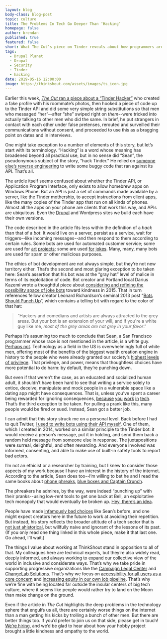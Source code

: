 ```yaml
---
layout: blog
body-class: blog-post
topic: culture
title: The Problems In Tech Go Deeper Than ‘Hacking’
homepage: false
author: brendan
published: true
featured: false
short: What The Cut’s piece on Tinder reveals about how programmers are taught to disregard ethics
tags:
  - Drupal Planet
  - Drupal
  - Security
  - Tinder
  - hacking
date: 2019-05-16 12:00:00
image: https://thinkshout.com/assets/images/ts_icon.jpg
---
```

Earlier this week, [_The Cut_ ran a piece about a “Tinder Hacker”](https://www.thecut.com/2019/05/the-tinder-hacker.html) who created a fake profile with his roommate’s photos, then hooked a piece of code up to the Tinder API and did some very simple string substitutions so that men who messaged “her”--after “she” swiped right on _them_--were tricked into actually talking to other men who did the same. In brief, he put strangers in contact with each other under false pretenses, rerouted and surveilled their communications without consent, and proceeded to use this as a bragging point on dates and in interviews.

One might take exception to a number of elements of this story, but let’s start with its terminology. “Hacking” is a word whose meaning has broadened beyond all practical use, but in no sense did “Sean”, the pseudonymous subject of the story, “hack Tinder.” He relied on [someone else’s reverse engineering](https://github.com/topics/tinder-api) to write some buggy code that ran against its API. That’s all.

The article itself seems confused about whether the Tinder API, or Application Program Interface, only exists to allow homebrew apps on Windows Phone. But an API is just a set of commands made available by a server, like the Tinder mothership, to accept instructions from client apps, like the many copies of the Tinder app that run on all kinds of phones. Almost all the apps on your phone are clients that work this way, and APIs are ubiquitous. Even the [Drupal](https://events.drupal.org/seattle2019/sessions/why-will-json-api-go-core) and Wordpress sites we build each have their own versions.

The code described in the article fits less within the definition of a _hack_ than that of a _bot_. It would live on a server, persist as a service, wait for triggers--like incoming messages--and then respond to them according to certain rules. Some bots are used for automated customer service; some are used for [art](https://botsin.space/@noisemakerbot) [projects](https://www.sfmoma.org/read/send-me-sfmoma/); some are used [for](https://twitter.com/onlymanthings) [jokes](https://twitter.com/Horse_ebooks/status/218777785659957248). Many, many, many bots are used for spam or other malicious purposes.

The ethics of bot development are not always simple, but they’re not new territory either. That’s the second and most glaring exception to be taken here: Sean’s assertion that his bot was at the “gray hat” level of malice in terms of its exploitation of code. Bot creator and Portland local Darius Kazemi wrote a thoughtful piece about [considering and refining the possibility space of joke bots](http://tinysubversions.com/notes/transphobic-joke-detection/) toward kindness in 2015. That in turn references fellow creator Leonard Richardson’s seminal 2013 post “[Bots Should Punch Up](https://www.crummy.com/2013/11/27/0)”, which contains a telling bit with regard to the color of that hat:

<blockquote>“Hackers and comedians and artists are always attracted to the grey areas. But your bot is an extension of your will, and if you're a white guy like me, <em>most of the grey areas are not grey in your favor</em>.”</blockquote>

Perhaps it’s assuming too much to conclude that Sean, a San Francisco programmer whose race is not mentioned in the article, is a white guy. [Perhaps not](https://www.theguardian.com/technology/2019/apr/16/artificial-intelligence-lack-diversity-new-york-university-study). Technology as a field in the US is overwhelmingly full of white men, offering most of the benefits of the biggest wealth creation engine in history to the people who were already granted our society’s [highest levels of privilege](https://everydayfeminism.com/2014/09/what-is-privilege/). That privilege, and power, means that thoughtless choices have more potential to do harm: by default, they’re punching down.

But even if that weren’t the case, as an educated and socialized human adult, it shouldn’t have been hard to see that writing a service solely to entice, deceive, manipulate and mock people in a vulnerable space like a dating app might have consequences. That is, unless you’ve spent a career being rewarded for ignoring consequences, [because](https://www.theverge.com/2016/3/24/11297050/tay-microsoft-chatbot-racist) [you](https://www.nytimes.com/2018/03/19/technology/facebook-cambridge-analytica-explained.html) [work](https://www.vanityfair.com/news/2019/01/jack-dorsey-twitter-nazis-are-here-to-stay) [in](https://www.theverge.com/2019/4/25/18516004/amazon-warehouse-fulfillment-centers-productivity-firing-terminations) [tech](https://www.nytimes.com/2019/02/19/technology/youtube-conspiracy-stars.html). That’s the third exception to be taken. For pulling a prank like this, many people would be fired or sued. Instead, Sean got a better job.

I can admit that this story struck me on a personal level. Back before I had to quit Twitter, [I used to write bots using their API myself](http://stupidtwittertricks.com/). One of them, which I created in 2014, worked on a similar principle to the Tinder bot: it would receive a person’s message, put it in holding, and send them back a random held message from someone else in response. The juxtapositions were surreal, delightful, and often rewarding. And everyone involved was informed, consenting, and able to make use of built-in safety tools to report bad actors.

I’m not an ethicist or a researcher by training, but I knew to consider those aspects of my work because I have an interest in the history of the internet. According to the article, Sean does too--I’m willing to bet he and I read the same books about [phone phreaks](https://www.wired.com/2013/02/exploding-the-phone/), [blue boxes and Captain Crunch](https://512pixels.net/2018/03/woz-blue-box/).

The phreakers he admires, by the way, were indeed “punching up” with their pranks--using low-rent tools to get one back at Bell, an exploitative tech monopoly that would eventually be broken up. [Hey, there’s an idea](https://www.vox.com/recode/2019/5/3/18520703/big-tech-break-up-explained).

People have made [infamously bad choices](https://www.washingtonpost.com/news/the-switch/wp/2018/04/11/channeling-the-social-network-lawmaker-grills-zuckerberg-on-his-notorious-beginnings/?noredirect=on&utm_term=.3ccc2c7d3fb7) like Sean’s before, and one might expect creators here in the future to work at avoiding their repetition. But instead, his story reflects the broader attitude of a tech sector that is [not just ahistorical](https://medium.com/humane-tech/12-things-everyone-should-understand-about-tech-d158f5a26411), but willfully naive and ignorant of the lessons of its past. (If you only read one thing linked in this whole piece, make it that last one. Go ahead, I’ll wait.)

The things I value about working at ThinkShout stand in opposition to all of that. My colleagues here are technical experts, but they’re also widely read, deeply informed, and always working to expand our collective view of the world in inclusive and considerate ways. That’s why we take pride in supporting progressive organizations like the [Campaign Legal Center](https://campaignlegal.org/) and [ChangeLab Solutions](https://www.changelabsolutions.org/). That’s why we focus on [accessibility for all users as a core concern](https://thinkshout.com/blog/2018/05/Space-for-Empathy/) and [increasing equity in our own job pipeline](https://thinkshout.com/blog/2018/08/2018-Internship-Wrap-Up/). That’s why we’re fine with being located far outside the insular centers of big tech culture, where it seems like people would rather try to land on the Moon than make change on the ground.

Even if the article in _The Cut_ highlights the deep problems in the technology sphere that engulfs us all, there are certainly worse things on the internet than a man getting his kicks by trolling a bunch of other men. But there are better things too. If you’d prefer to join us on that side, please get in touch! [We’re hiring](https://thinkshout.com/careers/), and we’d be glad to hear about how your hobby project brought a little kindness and empathy to the world.
